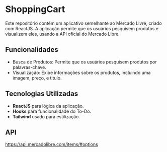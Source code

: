 # ShoppingCart

Este repositório contém um aplicativo semelhante ao Mercado Livre, criado com ReactJS. A aplicação permite que os usuários pesquisem produtos e visualizem eles, usando a API oficial do Mercado Libre.

## Funcionalidades

- Busca de Produtos: Permite que os usuários pesquisem produtos por palavras-chave.
- Visualização: Exibe informações sobre os produtos, incluindo uma imagem, preço, e titulo.

## Tecnologias Utilizadas

- **ReactJS** para lógica da aplicação.
- **Hooks** para funcionalidade do To-Do.
- **Tailwind** usado para estilização.

## API

https://api.mercadolibre.com/items/#options

